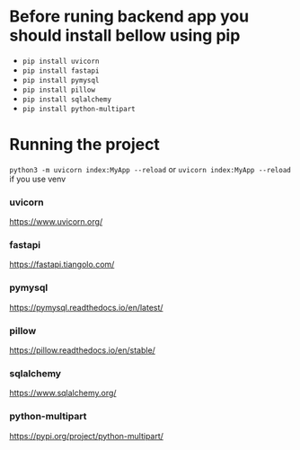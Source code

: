 # Before runing backend app you should install bellow using pip
* `pip install uvicorn`
* `pip install fastapi`
* `pip install pymysql`
* `pip install pillow`
* `pip install sqlalchemy`
* `pip install python-multipart`

# Running the project
`python3 -m uvicorn index:MyApp --reload` or `uvicorn index:MyApp --reload` if you use venv

### uvicorn 
https://www.uvicorn.org/

### fastapi 
https://fastapi.tiangolo.com/

### pymysql 
https://pymysql.readthedocs.io/en/latest/

### pillow 
https://pillow.readthedocs.io/en/stable/

### sqlalchemy 
https://www.sqlalchemy.org/

### python-multipart 
https://pypi.org/project/python-multipart/
